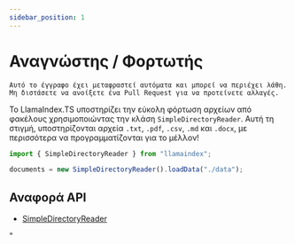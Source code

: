 ```yaml
---
sidebar_position: 1
---
```


# Αναγνώστης / Φορτωτής

`Αυτό το έγγραφο έχει μεταφραστεί αυτόματα και μπορεί να περιέχει λάθη. Μη διστάσετε να ανοίξετε ένα Pull Request για να προτείνετε αλλαγές.`

Το LlamaIndex.TS υποστηρίζει την εύκολη φόρτωση αρχείων από φακέλους χρησιμοποιώντας την κλάση `SimpleDirectoryReader`. Αυτή τη στιγμή, υποστηρίζονται αρχεία `.txt`, `.pdf`, `.csv`, `.md` και `.docx`, με περισσότερα να προγραμματίζονται για το μέλλον!

```typescript
import { SimpleDirectoryReader } from "llamaindex";

documents = new SimpleDirectoryReader().loadData("./data");
```

## Αναφορά API

- [SimpleDirectoryReader](../../api/classes/SimpleDirectoryReader.md)

"

